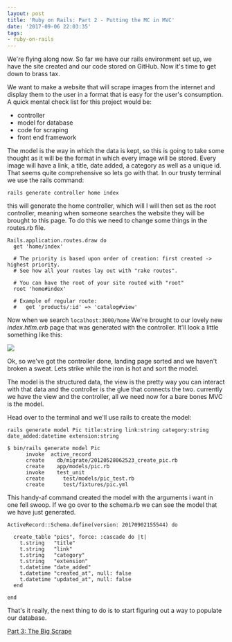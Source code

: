 ```yaml
---
layout: post
title: 'Ruby on Rails: Part 2 - Putting the MC in MVC'
date: '2017-09-06 22:03:35'
tags:
- ruby-on-rails
---
```


We're flying along now. So far we have our rails environment set up, we have the site created and our code stored on GitHub. Now it's time to get down to brass tax.

We want to make a website that will scrape images from the internet and display them to the user in a format that is easy for the user's consumption.
A quick mental check list for this project would be:

* controller
* model for database
* code for scraping
* front end framework

The model is the way in which the data is kept, so this is going to take some thought as it will be the format in which every image will be stored. Every image will have a link, a title, date added, a category as well as a unique id. That seems quite comprehensive so lets go with that.
In our trusty terminal we use the rails command:

`rails generate controller home index`

this will generate the home controller, which will I will then set as the root controller, meaning when someone searches the website they will be brought to this page. To do this we need to change some things in the routes.rb file.

```
Rails.application.routes.draw do
  get 'home/index'

  # The priority is based upon order of creation: first created -> highest priority.
  # See how all your routes lay out with "rake routes".

  # You can have the root of your site routed with "root"
  root 'home#index'

  # Example of regular route:
  #   get 'products/:id' => 'catalog#view'
```

Now when we search `localhost:3000/home` We're brought to our lovely new *index.htlm.erb* page that was generated with the controller. It'll look a little something like this:

![](https://s3-eu-west-1.amazonaws.com/breenblogbucket/2017/09/Screen-Shot-2017-09-06-at-22.36.00.png)

Ok, so we've got the controller done, landing page sorted and we haven't broken a sweat. Lets strike while the iron is hot and sort the model. 

The model is the structured data, the view is the pretty way you can interact with that data and the controller is the glue that connects the two. currently we have the view and the controller, all we need now for a bare bones MVC is the model.

Head over to the terminal and we'll use rails to create the model:

`rails generate model Pic title:string link:string category:string date_added:datetime extension:string`
```
$ bin/rails generate model Pic
      invoke  active_record
      create    db/migrate/20120528062523_create_pic.rb
      create    app/models/pic.rb
      invoke    test_unit
      create      test/models/pic_test.rb
      create      test/fixtures/pic.yml
```
This handy-af command created the model with the arguments i want in one fell swoop. If we go over to the schema.rb we can see the model that we have just generated.

```
ActiveRecord::Schema.define(version: 20170902155544) do

  create_table "pics", force: :cascade do |t|
    t.string   "title"
    t.string   "link"
    t.string   "category"
    t.string   "extension"
    t.datetime "date_added"
    t.datetime "created_at", null: false
    t.datetime "updated_at", null: false
  end

end
```

That's it really, the next thing to do is to start figuring out a way to populate our database.

[Part 3: The Big Scrape](https://breenblog.herokuapp.com/ruby-on-rails-part-3-the-big-scrape/)


